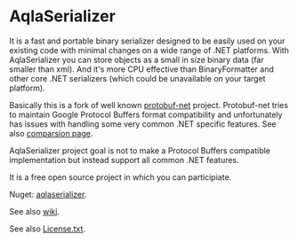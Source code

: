 AqlaSerializer
==============
It is a fast and portable binary serializer designed to be easily used on your existing code with minimal changes on a wide range of .NET platforms. With AqlaSerializer you can store objects as a small in size binary data (far smaller than xml). And it's more CPU effective than BinaryFormatter and other core .NET serializers (which could be unavailable on your target platform).

Basically this is a fork of well known <a href="https://github.com/mgravell/protobuf-net">protobuf-net</a> project. Protobuf-net tries to maintain Google Protocol Buffers format compatibility and unfortunately has issues with handling some very common .NET specific features. See also <a href="https://github.com/AqlaSolutions/AqlaSerializer/wiki/Comparsion-with-protobuf-net-and-migration">comparsion page</a>.

AqlaSerializer project goal is not to make a Protocol Buffers compatible implementation but instead support all common .NET features.

It is a free open source project in which you can participiate.

Nuget: <a href="https://www.nuget.org/packages/aqlaserializer/">aqlaserializer</a>.

See also <a href="https://github.com/AqlaSolutions/AqlaSerializer/wiki">wiki</a>.

See also <a href="https://github.com/AqlaSolutions/AqlaSerializer/blob/master/Licence.txt">License.txt</a>.
